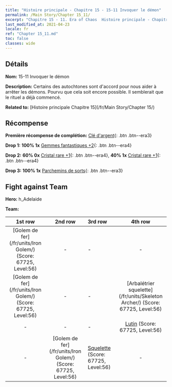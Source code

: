 ```yaml
---
title: "Histoire principale - Chapitre 15 - 15-11 Invoquer le démon"
permalink: /Main Story/Chapter 15_11/
excerpt: "Chapitre 15 - 11. Era of Chaos  Histoire principale - Chapitre 15_11. 15-11 Invoquer le démon"
last_modified_at: 2021-04-23
locale: fr
ref: "Chapter 15_11.md"
toc: false
classes: wide
---
```


## Détails

 **Nom:** 15-11 Invoquer le démon

 **Description:** Certains des autochtones sont d'accord pour nous aider à arrêter les démons. Pourvu que cela soit encore possible. Il semblerait que le rituel a déjà commencé.

 **Related to:** [Histoire principale Chapitre 15](/fr/Main Story/Chapter 15/)

## Récompense

 **Première récompense de complétion:** [Clé d'argent](/ItemsFR/con_693/){: .btn .btn--era3}

 **Drop 1:** **100% 1x** [Gemmes fantastiques +2](/ItemsFR/mat_51/){: .btn .btn--era4}

 **Drop 2:** **60% 0x** [Cristal rare +1](/ItemsFR/mat_45/){: .btn .btn--era4}, **40% 1x** [Cristal rare +1](/ItemsFR/mat_45/){: .btn .btn--era4}

 **Drop 3:** **100% 1x** [Parchemins de sorts](/ItemsFR/con_694/){: .btn .btn--era3}


## Fight against Team
 **Hero:** h_Adelaide

 **Team:**


  | 1st row | 2nd row | 3rd row | 4th row |
  |:----:|:----:|:----|:----:|
  | [Golem de fer](/fr/units/Iron Golem/) (Score: 67725, Level:56)  | - | - | - |
  | [Golem de fer](/fr/units/Iron Golem/) (Score: 67725, Level:56)  | - | - | [Arbalétrier squelette](/fr/units/Skeleton Archer/) (Score: 67725, Level:56)  |
  | - | - | - | [Lutin](/fr/units/Gremlin/) (Score: 67725, Level:56)  |
  | - | [Golem de fer](/fr/units/Iron Golem/) (Score: 67725, Level:56)  | [Squelette](/fr/units/Skeleton/) (Score: 67725, Level:56)  | - |


